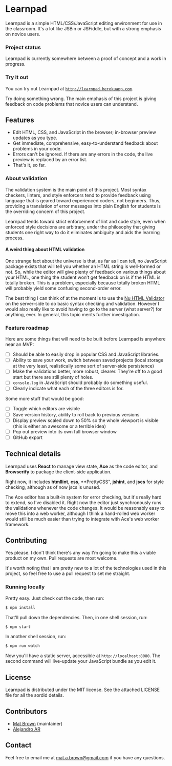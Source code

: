 # Learnpad #

Learnpad is a simple HTML/CSS/JavaScript editing environment for use in the
classroom. It's a lot like JSBin or JSFiddle, but with a strong emphasis on
novice users.

### Project status ###

Learnpad is currently somewhere between a proof of concept and a work in
progress.

### Try it out ###

You can try out Learnpad at
[`http://learnpad.herokuapp.com`](http://learnpad.herokuapp.com).

Try doing something wrong. The main emphasis of this project is giving feedback on code problems that novice users can understand.

## Features ##

* Edit HTML, CSS, and JavaScript in the browser; in-browser preview updates as
  you type.
* Get immediate, comprehensive, easy-to-understand feedback about problems in
  your code.
* Errors can't be ignored. If there are any errors in the code, the live
  preview is replaced by an error list.
* That's it, so far.

### About validation ###

The validation system is the main point of this project. Most syntax checkers,
linters, and style enforcers tend to provide feedback using language that is
geared toward experienced coders, not beginners. Thus, providing a translation
of error messages into plain English for students is the overriding concern of
this project.

Learnpad tends toward strict enforcement of lint and code style, even when
enforced style decisions are arbitrary, under the philosophy that giving
students one right way to do it eliminates ambiguity and aids the learning
process.

#### A weird thing about HTML validation ####

One strange fact about the universe is that, as far as I can tell, no
JavaScript package exists that will tell you whether an HTML string is
well-formed or not. So, while the editor will give plenty of feedback on
various things about your HTML, one thing the student won’t get feedback on is
if the HTML is totally broken. This is a problem, especially because totally
broken HTML will probably yield some confusing second-order error.

The best thing I can think of at the moment is to use the [Nu HTML
Validator](https://github.com/validator/validator) on the server-side to do
basic syntax checking and validation. However I would also really like to avoid
having to go to the server (what server?) for anything, ever. In general, this
topic merits further investigation.

### Feature roadmap ###

Here are some things that will need to be built before Learnpad is anywhere
near an MVP:

- [ ] Should be able to easily drop in popular CSS and JavaScript libraries.
- [ ] Ability to save your work, switch between saved projects (local storage
      at the very least, realistically some sort of server-side persistence)
- [ ] Make the validations better, more robust, clearer. They’re off to a good
      start but there are still plenty of holes.
- [ ] `console.log` in JavaScript should probably do something useful.
- [ ] Clearly indicate what each of the three editors is for.

Some more stuff that would be good:

- [ ] Toggle which editors are visible
- [ ] Save version history, ability to roll back to previous versions
- [ ] Display preview scaled down to 50% so the whole viewport is visible (this
      is either an awesome or a terrible idea)
- [ ] Pop out preview into its own full browser window
- [ ] GitHub export

## Technical details ##

Learnpad uses **React** to manage view state, **Ace** as the code editor, and
**Browserify** to package the client-side application.

Right now, it includes **htmllint**, **css**, **PrettyCSS", **jshint**, and **jscs** for
style checking, although as of now jscs is unused.

The Ace editor has a built-in system for error checking, but it's really hard
to extend, so I've disabled it. Right now the editor just synchronously runs
the validations whenever the code changes. It would be reasonably easy to move
this into a web worker, although I think a hand-rolled web worker would still
be much easier than trying to integrate with Ace's web worker framework.

## Contributing ##

Yes please. I don't think there's any way I'm going to make this a viable
product on my own. Pull requests are most welcome.

It's worth noting that I am pretty new to a lot of the technologies used in
this project, so feel free to use a pull request to set me straight.

### Running locally ###

Pretty easy. Just check out the code, then run:

```bash
$ npm install
```

That'll pull down the dependencies. Then, in one shell session, run:

```bash
$ npm start
```

In another shell session, run:

```bash
$ npm run watch
```

Now you'll have a static server, accessible at `http://localhost:8080`. The
second command will live-update your JavaScript bundle as you edit it.

## License ##

Learnpad is distributed under the MIT license. See the attached LICENSE file
for all the sordid details.

## Contributors ##

* [Mat Brown](https://github.com/outoftime) (maintainer)
* [Alejandro AR](https://github.com/kinduff)

## Contact ##

Feel free to email me at mat.a.brown@gmail.com if you have any questions.
